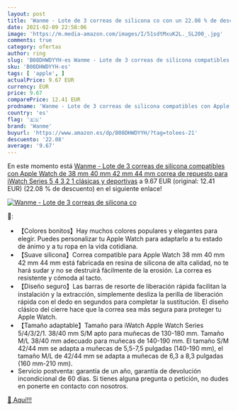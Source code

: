 ```yaml
---
layout: post
title: 'Wanme - Lote de 3 correas de silicona co con un 22.08 % de descuento'
date: 2021-02-09 22:58:06
image: 'https://m.media-amazon.com/images/I/51sdtMxuK2L._SL200_.jpg'
comments: true
category: ofertas
author: ring
slug: 'B08DHWDYYH-es Wanme - Lote de 3 correas de silicona compatibles con...'
sku: 'B08DHWDYYH-es'
tags: [ 'apple', ]
actualPrice: 9.67 EUR
currency: EUR
price: 9.67
comparePrice: 12.41 EUR
prodname: 'Wanme - Lote de 3 correas de silicona compatibles con Apple Watch de 38 mm  40 mm  42 mm  44 mm  correa de repuesto para iWatch Series 5 4 3 2 1  clásicas y deportivas'
country: 'es'
flag: '🇪🇸'
brand: 'Wanme'
buyurl: 'https://www.amazon.es/dp/B08DHWDYYH/?tag=tolees-21'
descuento: '22.08'
average: '9.67'
---
```


En este momento está [Wanme - Lote de 3 correas de silicona compatibles con Apple Watch de 38 mm  40 mm  42 mm  44 mm  correa de repuesto para iWatch Series 5 4 3 2 1  clásicas y deportivas](https://www.amazon.es/dp/B08DHWDYYH/?tag=tolees-21) a 9.67 EUR (original: 12.41 EUR) (22.08 %  de descuento) en el siguiente enlace!

[![Wanme - Lote de 3 correas de silicona co](https://m.media-amazon.com/images/I/51sdtMxuK2L._SL200_.jpg)](https://www.amazon.es/dp/B08DHWDYYH/?tag=tolees-21)

🔎:

- 【Colores bonitos】Hay muchos colores populares y elegantes para elegir. Puedes personalizar tu Apple Watch para adaptarlo a tu estado de ánimo y a tu ropa en la vida cotidiana.
- 【Suave silicona】Correa compatible para Apple Watch 38 mm 40 mm 42 mm 44 mm está fabricada en resina de silicona de alta calidad, no te hará sudar y no se destruirá fácilmente de la erosión. La correa es resistente y cómoda al tacto.
- 【Diseño seguro】Las barras de resorte de liberación rápida facilitan la instalación y la extracción, simplemente desliza la perilla de liberación rápida con el dedo en segundos para completar la sustitución. El diseño clásico del cierre hace que la correa sea más segura para proteger tu Apple Watch.
- 【Tamaño adaptable】Tamaño para iWatch Apple Watch Series 5/4/3/2/1. 38/40 mm S/M apto para muñecas de 130-180 mm. Tamaño M/L 38/40 mm adecuado para muñecas de 140-190 mm. El tamaño S/M 42/44 mm se adapta a muñecas de 5,5-7,5 pulgadas (140-190 mm), el tamaño M/L de 42/44 mm se adapta a muñecas de 6,3 a 8,3 pulgadas (160 mm-210 mm).
- Servicio postventa: garantía de un año, garantía de devolución incondicional de 60 días. Si tienes alguna pregunta o petición, no dudes en ponerte en contacto con nosotros.

[🛒 Aquí!!!](https://www.amazon.es/dp/B08DHWDYYH/?tag=tolees-21)
